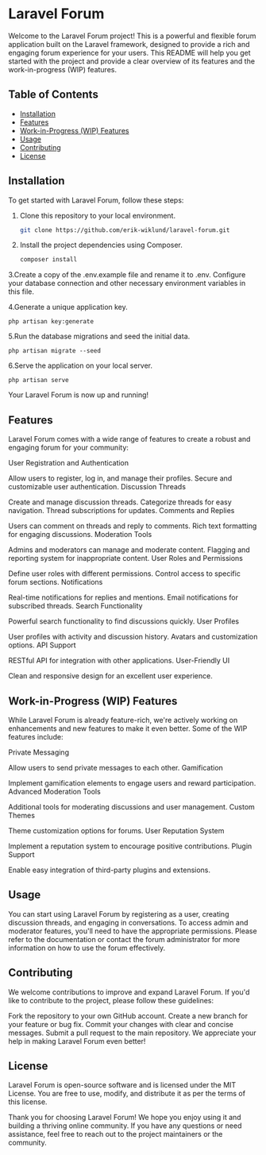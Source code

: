 # Laravel Forum

Welcome to the Laravel Forum project! This is a powerful and flexible forum application built on the Laravel framework, designed to provide a rich and engaging forum experience for your users. This README will help you get started with the project and provide a clear overview of its features and the work-in-progress (WIP) features.

## Table of Contents

- [Installation](#installation)
- [Features](#features)
- [Work-in-Progress (WIP) Features](#work-in-progress-wip-features)
- [Usage](#usage)
- [Contributing](#contributing)
- [License](#license)

## Installation

To get started with Laravel Forum, follow these steps:

1. Clone this repository to your local environment.

   ```bash
   git clone https://github.com/erik-wiklund/laravel-forum.git

2. Install the project dependencies using Composer.
   
    ```bash
    composer install

3.Create a copy of the .env.example file and rename it to .env. Configure your database connection and other necessary environment variables in this file.

4.Generate a unique application key.

    php artisan key:generate
5.Run the database migrations and seed the initial data.

    php artisan migrate --seed

6.Serve the application on your local server.

    php artisan serve

Your Laravel Forum is now up and running!

## Features
Laravel Forum comes with a wide range of features to create a robust and engaging forum for your community:

User Registration and Authentication

Allow users to register, log in, and manage their profiles.
Secure and customizable user authentication.
Discussion Threads

Create and manage discussion threads.
Categorize threads for easy navigation.
Thread subscriptions for updates.
Comments and Replies

Users can comment on threads and reply to comments.
Rich text formatting for engaging discussions.
Moderation Tools

Admins and moderators can manage and moderate content.
Flagging and reporting system for inappropriate content.
User Roles and Permissions

Define user roles with different permissions.
Control access to specific forum sections.
Notifications

Real-time notifications for replies and mentions.
Email notifications for subscribed threads.
Search Functionality

Powerful search functionality to find discussions quickly.
User Profiles

User profiles with activity and discussion history.
Avatars and customization options.
API Support

RESTful API for integration with other applications.
User-Friendly UI

Clean and responsive design for an excellent user experience.
## Work-in-Progress (WIP) Features
While Laravel Forum is already feature-rich, we're actively working on enhancements and new features to make it even better. Some of the WIP features include:

Private Messaging

Allow users to send private messages to each other.
Gamification

Implement gamification elements to engage users and reward participation.
Advanced Moderation Tools

Additional tools for moderating discussions and user management.
Custom Themes

Theme customization options for forums.
User Reputation System

Implement a reputation system to encourage positive contributions.
Plugin Support

Enable easy integration of third-party plugins and extensions.
## Usage
You can start using Laravel Forum by registering as a user, creating discussion threads, and engaging in conversations. To access admin and moderator features, you'll need to have the appropriate permissions. Please refer to the documentation or contact the forum administrator for more information on how to use the forum effectively.

## Contributing
We welcome contributions to improve and expand Laravel Forum. If you'd like to contribute to the project, please follow these guidelines:

Fork the repository to your own GitHub account.
Create a new branch for your feature or bug fix.
Commit your changes with clear and concise messages.
Submit a pull request to the main repository.
We appreciate your help in making Laravel Forum even better!

## License
Laravel Forum is open-source software and is licensed under the MIT License. You are free to use, modify, and distribute it as per the terms of this license.

Thank you for choosing Laravel Forum! We hope you enjoy using it and building a thriving online community. If you have any questions or need assistance, feel free to reach out to the project maintainers or the community.

